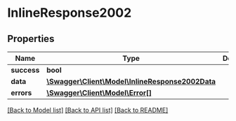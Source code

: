 # InlineResponse2002

## Properties
Name | Type | Description | Notes
------------ | ------------- | ------------- | -------------
**success** | **bool** |  | [optional] 
**data** | [**\Swagger\Client\Model\InlineResponse2002Data**](InlineResponse2002Data.md) |  | [optional] 
**errors** | [**\Swagger\Client\Model\Error[]**](Error.md) |  | [optional] 

[[Back to Model list]](../../README.md#documentation-for-models) [[Back to API list]](../../README.md#documentation-for-api-endpoints) [[Back to README]](../../README.md)

